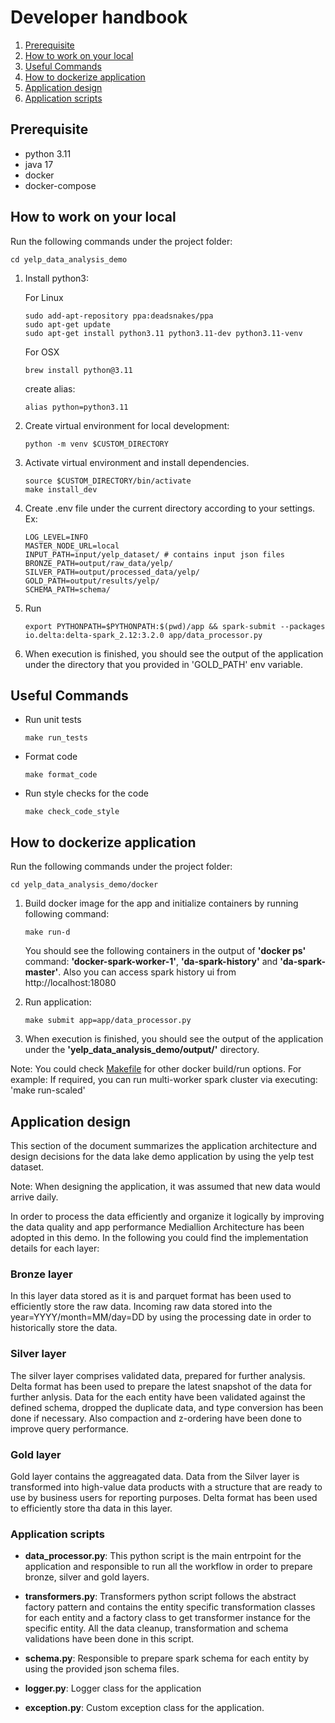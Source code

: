 # Developer handbook
1. [ Prerequisite ](#prerequisite)
1. [ How to work on your local ](#how-to-work-on-your-local)
1. [ Useful Commands ](#useful-commands)
1. [ How to dockerize application ](#how-to-dockerize-application)
1. [ Application design ](#application-design)
1. [ Application scripts ](#application-scripts)

## Prerequisite
- python 3.11
- java 17
- docker
- docker-compose

## How to work on your local

Run the following commands under the project folder:
```
cd yelp_data_analysis_demo
```
1. Install python3:

    For Linux
    ```
    sudo add-apt-repository ppa:deadsnakes/ppa
    sudo apt-get update
    sudo apt-get install python3.11 python3.11-dev python3.11-venv
    ```

    For OSX
    ```
    brew install python@3.11
    ```

    create alias:
    ```
    alias python=python3.11
    ```

2. Create virtual environment for local development:

    ```
    python -m venv $CUSTOM_DIRECTORY
    ```

3. Activate virtual environment and install dependencies.

    ```
    source $CUSTOM_DIRECTORY/bin/activate
    make install_dev
    ```

4. Create .env file under the current directory according to your settings. Ex:
    ```
    LOG_LEVEL=INFO
    MASTER_NODE_URL=local
    INPUT_PATH=input/yelp_dataset/ # contains input json files
    BRONZE_PATH=output/raw_data/yelp/
    SILVER_PATH=output/processed_data/yelp/
    GOLD_PATH=output/results/yelp/
    SCHEMA_PATH=schema/
    ```

5. Run 
    ```
    export PYTHONPATH=$PYTHONPATH:$(pwd)/app && spark-submit --packages io.delta:delta-spark_2.12:3.2.0 app/data_processor.py
    ```

6. When execution is finished, you should see the output of the application under the directory that you provided in 'GOLD_PATH' env variable.

## Useful Commands
* Run unit tests
    ```
    make run_tests
    ```

* Format code
    ```
    make format_code
    ```

* Run style checks for the code
    ```
    make check_code_style
    ```

## How to dockerize application

Run the following commands under the project folder:

```
cd yelp_data_analysis_demo/docker
```

1. Build docker image for the app and initialize containers by running following command:

    ```
    make run-d
    ```

    You should see the following containers in the output of **'docker ps'** command: **'docker-spark-worker-1'**, **'da-spark-history'** and **'da-spark-master'**. Also you can access spark  history ui from http://localhost:18080

2. Run application:
    ```
    make submit app=app/data_processor.py
    ```

3. When execution is finished, you should see the output of the application under the **'yelp_data_analysis_demo/output/'** directory.

Note: You could check [Makefile](docker/Makefile) for other docker build/run options. For example: If required, you can run multi-worker spark cluster via executing: 'make run-scaled'

## Application design
This section of the document summarizes the application architecture and design decisions for the data lake demo application by using the yelp test dataset.

Note: When designing the application, it was assumed that new data would arrive daily.

In order to process the data efficiently and organize it logically by improving the data quality and app performance Mediallion Architecture has been adopted in this demo. In the following you could find the implementation details for each layer:

### Bronze layer
In this layer data stored as it is and parquet format has been used to efficiently store the raw data. Incoming raw data stored into the year=YYYY/month=MM/day=DD by using the processing date in order to historically store the data.

### Silver layer
The silver layer comprises validated data, prepared for further analysis. Delta format has been used to prepare the latest snapshot of the data for further anlysis. Data for the each entity have been validated against the defined schema, dropped the duplicate data, and type conversion has been done if necessary. Also compaction and z-ordering have been done to improve query performance.

### Gold layer
Gold layer contains the aggreagated data. Data from the Silver layer is transformed into high-value data products with a structure that are ready to use by business users for reporting purposes. Delta format has been used to efficiently store tha data in this layer.

### Application scripts
- **data_processor.py**: This python script is the main entrpoint for the application and responsible to run all the workflow in order to prepare bronze, silver and gold layers.

- **transformers.py**: Transformers python script follows the abstract factory pattern and contains the entity specific transformation classes for each entity and a factory class to get transformer instance for the specific entity. All the data cleanup, transformation and schema validations have been done in this script.

- **schema.py**: Responsible to prepare spark schema for each entity by using the provided json schema files.

- **logger.py**: Logger class for the application

- **exception.py**: Custom exception class for the application.
